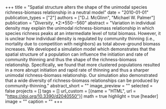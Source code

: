 +++
title = "Spatial structure alters the shape of the unimodal species richness-biomass relationship in a neutral model"
date = "2010-01-01"
publication_types = ["2"]
authors = ["D.J. McGlinn", "Michael W. Palmer"]
publication = "_Diversity_, *2:*550--560"
abstract = "Variation in individual density may explain the unimodal richness-biomass relationship in which species richness peaks at an intermediate level of total biomass. However, it is unclear how individual density is regulated by community thinning (i.e., mortality due to competition with neighbors) as total above-ground biomass increases. We developed a simulation model which demonstrates that the spatial structure of a population can influence the initiation and rate of community thinning and thus the shape of the richness-biomass relationship. Specifically, we found that more clustered populations resulted in a more abrupt initiation and rapid rate of thinning and thus a sharper unimodal richness-biomass relationship. Our simulation also demonstrated that a wide diversity of richness-biomass relationships can be produced by community-thinning."
abstract_short = ""
image_preview = ""
selected = false
projects = []
tags = []
url_custom = [{name = "HTML", url = "https://doi.org/10.3390/d2040550"}]
math = true
highlight = true
[header]
image = ""
caption = ""
+++
